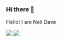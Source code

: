 ### Hi there 👋

Hello!
I am Neil Dave
<!-- [![Readme Card](https://github-readme-stats.vercel.app/api/pin/?username=Neildave999&repo=github-readme-stats)](https://github.com/Neildave999/github-readme-stats)
[![Top Langs](https://github-readme-stats.vercel.app/api/top-langs/?username=Neildave999)](https://github.com/Neildave999/github-readme-stats) -->

<picture>
<source 
  srcset="https://github-readme-stats.vercel.app/api?username=Neildave999&show_icons=true&theme=dark"
  media="(prefers-color-scheme: dark)"
/>
<source
  srcset="https://github-readme-stats.vercel.app/api?username=Neildave999&show_icons=true"
  media="(prefers-color-scheme: light), (prefers-color-scheme: no-preference)"
/>
<img src="https://github-readme-stats.vercel.app/api?username=Neildave999&show_icons=true" />
</picture>

<!--
**Neildave999/Neildave999** is a ✨ _special_ ✨ repository because its `README.md` (this file) appears on your GitHub profile.

Here are some ideas to get you started:

- 🔭 I’m currently working on ...
- 🌱 I’m currently learning ...
- 👯 I’m looking to collaborate on ...
- 🤔 I’m looking for help with ...
- 💬 Ask me about ...
- 📫 How to reach me: ...
- 😄 Pronouns: ...
- ⚡ Fun fact: ...
-->
<!-- 
<img src="https://github-readme-stats.vercel.app/api?username=Neildave999">]
###(https://github.com/anuraghazra/github-readme-stats)
 -->
  
<img src="https://visitor-badge.laobi.icu/badge?page_id=Neildave999.visitor-badge">
